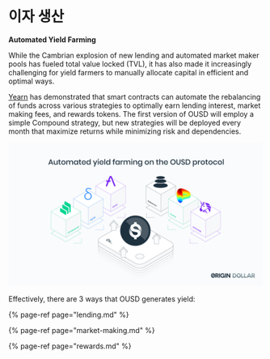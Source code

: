 # 이자 생산

**Automated Yield Farming**

While the Cambrian explosion of new lending and automated market maker pools has fueled total value locked \(TVL\), it has also made it increasingly challenging for yield farmers to manually allocate capital in efficient and optimal ways.

[Yearn](https://yearn.finance/) has demonstrated that smart contracts can automate the rebalancing of funds across various strategies to optimally earn lending interest, market making fees, and rewards tokens. The first version of OUSD will employ a simple Compound strategy, but new strategies will be deployed every month that maximize returns while minimizing risk and dependencies.

![](../../.gitbook/assets/ousd_docs_graphics_1.png)

Effectively, there are 3 ways that OUSD generates yield:

{% page-ref page="lending.md" %}

{% page-ref page="market-making.md" %}

{% page-ref page="rewards.md" %}

